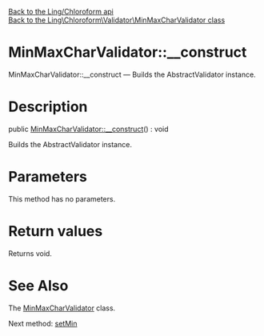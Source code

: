 [Back to the Ling/Chloroform api](https://github.com/lingtalfi/Chloroform/blob/master/doc/api/Ling/Chloroform.md)<br>
[Back to the Ling\Chloroform\Validator\MinMaxCharValidator class](https://github.com/lingtalfi/Chloroform/blob/master/doc/api/Ling/Chloroform/Validator/MinMaxCharValidator.md)


MinMaxCharValidator::__construct
================



MinMaxCharValidator::__construct — Builds the AbstractValidator instance.




Description
================


public [MinMaxCharValidator::__construct](https://github.com/lingtalfi/Chloroform/blob/master/doc/api/Ling/Chloroform/Validator/MinMaxCharValidator/__construct.md)() : void




Builds the AbstractValidator instance.




Parameters
================

This method has no parameters.


Return values
================

Returns void.








See Also
================

The [MinMaxCharValidator](https://github.com/lingtalfi/Chloroform/blob/master/doc/api/Ling/Chloroform/Validator/MinMaxCharValidator.md) class.

Next method: [setMin](https://github.com/lingtalfi/Chloroform/blob/master/doc/api/Ling/Chloroform/Validator/MinMaxCharValidator/setMin.md)<br>

